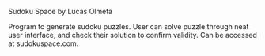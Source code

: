 Sudoku Space by Lucas Olmeta

Program to generate sudoku puzzles. User can solve puzzle through neat user interface, and check their solution to confirm validity. Can be accessed at sudokuspace.com.